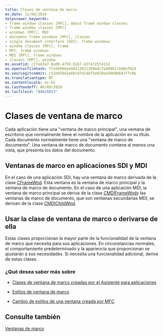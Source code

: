 ```yaml
---
title: Clases de ventana de marco
ms.date: 11/04/2016
helpviewer_keywords:
- frame window classes [MFC], about frame window classes
- frame window classes [MFC]
- windows [MFC], MDI
- document frame windows [MFC], classes
- single document interface (SDI), frame windows
- window classes [MFC], frame
- MFC, frame windows
- MDI [MFC], frame windows
- classes [MFC], window
ms.assetid: c27e43a7-8ad0-4759-b1b7-43f4725f4132
ms.openlocfilehash: ffa5b966ee042120213896dc7ad9d81c048ef928
ms.sourcegitcommit: c21b05042debc97d14875e019ee9d698691ffc0b
ms.translationtype: MT
ms.contentlocale: es-ES
ms.lasthandoff: 06/09/2020
ms.locfileid: "84625813"
---
```

# <a name="frame-window-classes"></a>Clases de ventana de marco

Cada aplicación tiene una "ventana de marco principal", una ventana de escritorio que normalmente tiene el nombre de la aplicación en su título. Cada documento normalmente tiene una "ventana de marco de documento". Una ventana de marco de documento contiene al menos una vista, que presenta los datos del documento.

## <a name="frame-windows-in-sdi-and-mdi-applications"></a>Ventanas de marco en aplicaciones SDI y MDI

En el caso de una aplicación SDI, hay una ventana de marco derivada de la clase [CFrameWnd](reference/cframewnd-class.md). Esta ventana es la ventana de marco principal y la ventana de marco de documento. En el caso de una aplicación MDI, la ventana de marco principal se deriva de la clase [CMDIFrameWnd](reference/cmdiframewnd-class.md)y las ventanas de marco de documento, que son ventanas secundarias MDI, se derivan de la clase [CMDIChildWnd](reference/cmdichildwnd-class.md).

## <a name="use-the-frame-window-class-or-derive-from-it"></a>Usar la clase de ventana de marco o derivarse de ella

Estas clases proporcionan la mayor parte de la funcionalidad de la ventana de marco que necesita para sus aplicaciones. En circunstancias normales, el comportamiento predeterminado y la apariencia que proporcionan se ajustarán a sus necesidades. Si necesita una funcionalidad adicional, derive de estas clases.

### <a name="what-do-you-want-to-know-more-about"></a>¿Qué desea saber más sobre

- [Clases de ventana de marco creadas por el Asistente para aplicaciones](frame-window-classes-created-by-the-application-wizard.md)

- [Estilos de ventana de marco](frame-window-styles-cpp.md)

- [Cambio de estilos de una ventana creada por MFC](changing-the-styles-of-a-window-created-by-mfc.md)

## <a name="see-also"></a>Consulte también

[Ventanas de marco](frame-windows.md)
